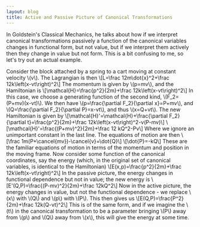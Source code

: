 ```yaml
---
layout: blog
title: Active and Passive Picture of Canonical Transformations
---
```

In Goldstein's Classical Mechanics, he talks about how if we interpret canonical transformations passively a function of the canonical variables changes in functional form, but not value, but if we interpret them actively then they change in value but not form. This is a bit confusing to me, so let's try out an actual example.

Consider the block attached by a spring to a cart moving at constant velocity \\(v\\). The Lagrangian is then
\\[L=\frac 12m\dot{x}^2+\frac 12k\left(x-vt\right)^2\\]
The momentum is given by \\(p=mv\\), and the Hamiltonian is
\\[\mathcal{H}=\frac{p^2}{2m}+\frac 12k\left(x-vt\right)^2\\]
In this case, we choose a generating function of the second kind, \\(F_2=(P+mv)(x-vt)\\). We then have \\(p=\frac{\partial F_2}{\partial x}=P+mv\\), and \\(Q=\frac{\partial F_2}{\partial P}=x-vt\\), and thus \\(x=Q+vt\\). The new Hamiltonian is given by
\\[\mathcal{H}'=\mathcal{H}+\frac{\partial F_2}{\partial t}=\frac{p^2}{2m}+\frac 12k\left(x-vt\right)^2-v(P-mv)\\]
\\[\mathcal{H}'=\frac{(P+mv)^2}{2m}+\frac 12 kQ^2-Pv\\]
Where we ignore an unimportant constant in the last line. The equations of motion are then
\\[\frac 1m(P+\cancel{mv})-\cancel{v}=\dot{Q}\\]
\\[\dot{P}=-kQ\\]
These are the familiar equations of motion in terms of the momentum and position in the moving frame. Now consider some function of the canonical coordinates, say the energy (which, in the original set of canonical variables, is identical to the Hamiltonian)
\\[E(x,p)=\frac{p^2}{2m}+\frac 12k\left(x-vt\right)^2\\]
In the passive picture, the energy changes in functional dependence but not in value; the new energy is
\\[E'(Q,P)=\frac{(P-mv)^2}{2m}+\frac 12kQ^2\\]
Now in the active picture, the energy changes in value, but not the functional dependence - we replace \\(x\\) with \\(Q\\) and \\(p\\) with \\(P\\). This then gives us
\\[E(Q,P)=\frac{P^2}{2m}+\frac 12k(Q-vt)^2\\]
This is of the same form, and if we imagine the \\(t\\) in the canonical transformation to be a parameter bringing \\(P\\) away from \\(p\\) and \\(Q\\) away from \\(x\\), this will give the energy at some time.